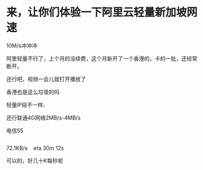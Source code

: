 # 来，让你们体验一下阿里云轻量新加坡网速


10M/s冲冲冲<img src="static/image/smiley/default/hug.gif" smilieid="13" border="0" alt="" /><img id="aimg_lN8mw" onclick="zoom(this, this.src, 0, 0, 0)" class="zoom" src="https://cdn.jsdelivr.net/gh/hishis/forum-master/public/images/patch.gif" onmouseover="img_onmouseoverfunc(this)" onload="thumbImg(this)" border="0" alt="" />

阿里轻量不行了，上个月的没续费，这个月新开了一个香港的，卡的一批，还经常断开。

还行吧，视频一会儿就打开播放了

香港也是这么垃圾的吗

轻量IP段不一样、

还行联通4G网络2MB/s-4MB/s

电信55

<img id="aimg_Ex3kv" onclick="zoom(this, this.src, 0, 0, 0)" class="zoom" src="https://i.loli.net/2020/11/25/3a7CuVw1AoyPN5J.png" onmouseover="img_onmouseoverfunc(this)" onload="thumbImg(this)" border="0" alt="" /><img id="aimg_z35Z5" onclick="zoom(this, this.src, 0, 0, 0)" class="zoom" src="https://cdn.jsdelivr.net/gh/hishis/forum-master/public/images/patch.gif" onmouseover="img_onmouseoverfunc(this)" onload="thumbImg(this)" border="0" alt="" />

72.1KB/s&nbsp; &nbsp; eta 30m 12s

可以的，好几十K每秒呢<img src="static/image/smiley/default/victory.gif" smilieid="14" border="0" alt="" />
